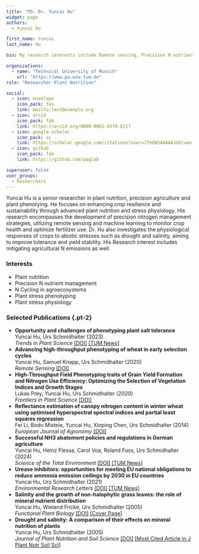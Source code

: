```yaml
---
title: "PD. Dr. Yuncai Hu"
widget: page
authors:
  - Yuncai Hu

first_name: Yuncai
last_name: Hu

bio: My research interests include Remote sensing, Precision N nutrient management, Plant phenotyping for complex traits of abiotic stress tolerance, Agricultural N emissions, and Physiological mechanisms of plant responses to abiotic stresses.

organizations:
  - name: "Technical University of Munich"
    url: "https://www.pa.wzw.tum.de"
role: "Researcher Plant Nutrition"

social:
  - icon: envelope
    icon_pack: fas
    link: mailto:test@example.org
  - icon: orcid
    icon_pack: fab
    link: https://orcid.org/0000-0002-4578-6217
  - icon: google-scholar
    icon_pack: ai
    link: https://scholar.google.com/citations?user=JTnQW3AAAAAJ&hl=en
  - icon: github
    icon_pack: fab
    link: https://github.com/paglab

superuser: false
user_groups:
  - Researchers
---
```


Yuncai Hu is a senior researcher in plant nutrition, precision agriculture and plant phenotying. He focuses on enhancing crop resilience and sustainability through advanced plant nutrition and stress physiology. 
His research encompasses the development of precision nitrogen management strategies, utilizing remote sensing and machine learning to monitor crop health and optimize fertilizer use. 
Dr. Hu also investigates the physiological responses of crops to abiotic stresses such as drought and salinity, aiming to improve tolerance and yield stability. His Research interest includes mitigating agricultural N emissions as well.

### Interests
  - Plant nutrition
  - Precision N nutrient management  
  - N Cycling in agroecosystems 
  - Plant stress phenotyping
  - Plant stress physiology

### Selected Publications {.pt-2}

<ul>
  <li>
    <strong>Opportunity and challenges of phenotyping plant salt tolerance</strong><br>
    Yuncai Hu, Urs Schmidhalter (2023)<br>
    <em>Trends in Plant Science</em>
    <a href="https://doi.org/10.1016/j.tplants.2022.12.010">[DOI]</a>
    <a href="https://www.ls.tum.de/en/ls/public-relations/news/news-detail/article/feeding-the-world-opportunities-and-challenges-of-phenotyping-plant-salt-tolerance/">[TUM News]</a>
  </li>
  <li>
    <strong>Advancing high-throughput phenotyping of wheat in early selection cycles</strong><br>
    Yuncai Hu, Samuel Knapp, Urs Schmidhalter (2020)<br>
    <em>Remote Sensing</em>
    <a href="https://doi.org/10.3390/rs12030574">[DOI]</a>
  </li>
<li>
    <strong>High-Throughput Field Phenotyping traits of Grain Yield Formation and Nitrogen Use Efficiency: Optimizing the Selection of Vegetation Indices and Growth Stages</strong><br>
    Lukas Prey, Yuncai Hu, Urs Schmidhalter (2020)<br>
    <em>Frontiers in Plant Science</em>
    <a href="https://doi.org/10.3389/fpls.2019.01672">[DOI]</a>
  </li>

<li>
    <strong>Reflectance estimation of canopy nitrogen content in winter wheat using optimised hyperspectral spectral indices and partial least squares regression</strong><br>
    Fei Li, Bodo Mistele, Yuncai Hu, Xinping Chen, Urs Schmidhalter (2014)<br>
    <em>European Journal of Agronomy</em>
    <a href="https://doi.org/10.1016/j.eja.2013.09.006">[DOI]</a>
  </li>

<li>
    <strong>Successful NH3 abatement policies and regulations in German agriculture</strong><br>
    Yuncai Hu, Heinz Flessa, Carol Voa, Roland Fuss, Urs Schmidhalter (2024)<br>
    <em>Science of the Total Environment</em>
    <a href="https://doi.org/10.1016/j.scitotenv.2024.177362">[DOI]</a>    
    <a href="https://www.tum.de/en/news-and-events/all-news/press-releases/details/regulations-for-ammonia-reduction-are-successful">[TUM News]</a>
  </li>

 <li>
    <strong>Urease inhibitors: opportunities for meeting EU national obligations to reduce ammonia emission ceilings by 2030 in EU countries</strong><br>
    Yuncai Hu, Urs Schmidhalter (2021)<br>
    <em>Environmental Research Letters</em>
    <a href="https://doi.org/10.1088/1748-9326/ac16fe">[DOI]</a>
    <a href="https://www.tum.de/en/news-and-events/all-news/press-releases/details/oekoeffizientes-duengen-schont-natur-gesundheit-und-geldbeutel">[TUM News]</a>
  </li>

<li>
    <strong>Salinity and the growth of non-halophytic grass leaves: the role of mineral nutrient distribution</strong><br>
    Yuncai Hu, Wieland Fricke, Urs Schmidhalter (2005)<br>
    <em>Functional Plant Biology</em>
    <a href="https://doi.org/10.1071/FP05080">[DOI]</a>
    <a href="https://www.publish.csiro.au/fp/issue/954">[Cover Page]</a>
  </li>

  <li>
    <strong>Drought and salinity: A comparison of their effects on mineral nutrition of plants</strong><br>
    Yuncai Hu, Urs Schmidhalter (2005)<br>
    <em>Journal of Plant Nutrition and Soil Science</em>
    <a href="https://doi.org/10.1002/jpln.200420516">[DOI]</a>
    <a href="https://onlinelibrary.wiley.com/journal/15222624?tabActivePane=undefined">[Most Cited Article in J Plant Nutr Soil Sci]</a>
  </li>
    
</ul>

